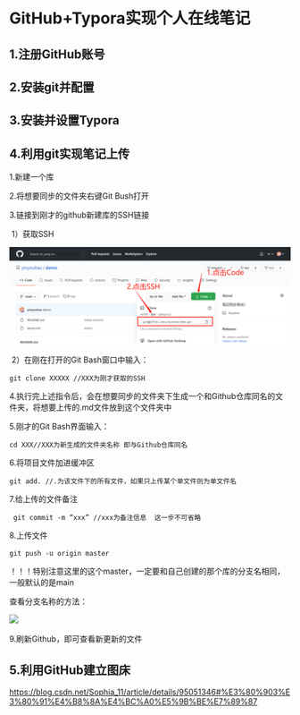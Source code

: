 # GitHub+Typora实现个人在线笔记

## 1.注册GitHub账号

## 2.安装git并配置

## 3.安装并设置Typora

## 4.利用git实现笔记上传

1.新建一个库

2.将想要同步的文件夹右键Git Bush打开

3.链接到刚才的github新建库的SSH链接

​	1）获取SSH

![](https://github.com/yinyouhao/github-typora/blob/main/images/%E5%9B%BE%E7%89%874.1.jpg)

​	2）在刚在打开的Git Bash窗口中输入：

```
git clone XXXXX //XXX为刚才获取的SSH
```

4.执行完上述指令后，会在想要同步的文件夹下生成一个和Github仓库同名的文件夹，将想要上传的.md文件放到这个文件夹中

5.刚才的Git Bash界面输入：

```
cd XXX//XXX为新生成的文件夹名称 即与Github仓库同名
```

6.将项目文件加进缓冲区

```
git add. //.为该文件下的所有文件，如果只上传某个单文件则为单文件名
```

7.给上传的文件备注

```
 git commit -m “xxx” //xxx为备注信息  这一步不可省略 
```

8.上传文件

```
git push -u origin master
```

！！！特别注意这里的这个master，一定要和自己创建的那个库的分支名相同，一般默认的是main

查看分支名称的方法：

![](https://github.com/yinyouhao/github-typora/blob/main/images/%E5%9B%BE4.2.jpg)

9.刷新Github，即可查看新更新的文件

## 5.利用GitHub建立图床

https://blog.csdn.net/Sophia_11/article/details/95051346#%E3%80%903%E3%80%91%E4%B8%8A%E4%BC%A0%E5%9B%BE%E7%89%87






